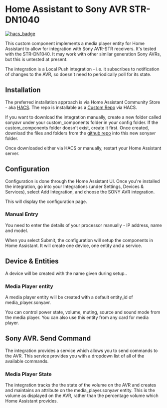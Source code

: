 # Home Assistant to Sony AVR STR-DN1040


[![hacs_badge](https://img.shields.io/badge/HACS-Custom-41BDF5.svg?style=for-the-badge)](https://github.com/hacs/integration)


This custom component implements a media player entity  for Home Assistant to allow for integration with Sony AVR-STR receivers.  It's tested with the STR-DN1040.  It may work with other similar generation Sony AVRs, but this is untested at present.

The integration is a Local Push integration - i.e. it subscribes to notification of changes to the AVR, so doesn't need to periodically poll for its state.

## Installation

The preferred installation approach is via Home Assistant Community Store - aka [HACS](https://hacs.xyz/).  The repo is installable as a [Custom Repo](https://hacs.xyz/docs/faq/custom_repositories) via HACS.

If you want to download the integration manually, create a new folder called sonyavr under your custom_components folder in your config folder.  If the custom_components folder doesn't exist, create it first.  Once created, download the files and folders from the [github repo](https://github.com/peteS-UK/sonyavr/tree/main/custom_components/sonyavr) into this new sonyavr folder.

Once downloaded either via HACS or manually, restart your Home Assistant server.

## Configuration

Configuration is done through the Home Assistant UI.  Once you're installed the integration, go into your Integrations (under Settings, Devices & Services), select Add Integration, and choose the SONY AVR integration.

This will display the configuration page.  

### Manual Entry
You need to enter the details of your processor manually - IP address, name and model.

When you select Submit, the configuration will setup the components in Home Assistant.  It will create one device, one entity and a service.

## Device & Entities
A device will be created with the name given during setup..


### Media Player entity
A media player entity will be created with a default entity_id of media_player.sonyavr.  


You can control power state, volume, muting, source and sound mode from the media player.  You can also use this entity from any card for media player.

## Sony AVR. Send Command

The integration provides a service which allows you to send commands to the AVR.  This service provides you with a dropdown list of all of the available commands.


### Media Player State

The integration tracks the the state of the volume on the AVR and creates and maintains an attribute on the media_player.sonyavr entity.  This is the volume as displayed on the AVR, rather than the percentage volume which Home Assistant provides.